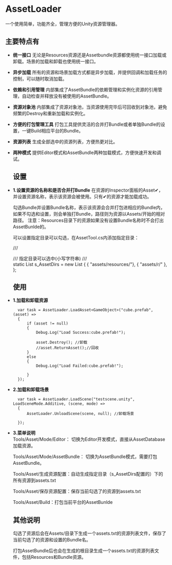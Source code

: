 # AssetLoader
一个使用简单，功能齐全，管理方便的Unity资源管理器。

## 主要特点有
- **统一接口** 无论是Resources资源还是Assetbundle资源都使用统一接口加载或卸载。场景的加载和卸载也使用统一接口。
  
- **异步加载** 所有的资源和场景加载方式都是异步加载，并提供回调和加载任务的控制，可以随时取消加载。
  
- **依赖和引用管理**  内部集成了AssetBundle的依赖管理和实例化资源的引用管理，自动检查并释放没有被使用的AssetBundle。
  
- **资源对象池**    内部集成了资源对象池，当资源使用完毕后可回收到对象池，避免频繁的Destroy和重新加载和实例化。
  
- **方便的打包管理工具** 打包工具提供灵活的合并打Bundle或者单独Bundle的设置，一键Build相应平台的Bundle。
  
- **资源列表** 生成全部选中的资源列表，方便热更对比。

- **两种模式** 提供Editor模式和AssetBundle两种加载模式，方便快速开发和调试。

  
  ## 设置
- **1.设置资源的名称和是否合并打Bundle**
  在资源的Inspector面板的Asset✔，并设置资源名称，表示该资源会被使用。只有✔的资源才能加载成功。
  
  勾选Bundle并设置Bundle名称，表示该资源会合并打包进相应的Bundle内，如果不勾选和设置，则会单独打Bundle，路径则为资源以Assets/开始的相对路径。
  注意：Resources目录下的资源如果没有设置Bundle名称时不会打出AssetBunlde的。
  
  可以设置指定目录可以勾选，在AssetTool.cs内添加指定目录：
  
    /// <summary>
    /// 指定目录可以选中(小写字符串)
    /// </summary>
    static List<string> s_AssetDirs = new List<string>
    {
        { "assets/resources/"},
        { "assets/r/" },
    };
  
  ## 使用
- **1.加载和卸载资源**
      
        var task = AssetLoader.LoadAsset<GameObject>("cube.prefab", (asset) =>
        {
            if (asset != null)
            {
                Debug.Log("Load Success:cube.prefab!");
                
                asset.Destroy(); //卸载
                //asset.ReturnAsset();//回收
            }
            else
            {
                Debug.Log("Load Failed:cube.prefab!");

            }
        });
               
- **2.加载和卸载场景**
        
        var task = AssetLoader.LoadScene("testscene.unity", LoadSceneMode.Additive, (scene, mode) =>
        {
            AssetLoader.UnloadScene(scene, null); //卸载场景

        });
        
- **3.菜单说明**       
    Tools/Asset/Mode/Editor： 切换为Editor开发模式，直接从AssetDatabase加载资源。
    
    Tools/Asset/Mode/AssetBundle： 切换为AssetBundle模式，需要打包AssetBundle。
    
    Tools/Asset/生成资源配置：自动生成指定目录（s_AssetDirs配置的）下的所有资源到assets.txt
    
    Tools/Asset/保存资源配置：保存当前勾选了的资源到assets.txt
    
    Tools/Asset/Build：打包当前平台的AssetBunlde
    
        
  ## 其他说明
    勾选了资源后会在Assets/目录下生成一个assets.txt的资源列表文件，保存了当前勾选了的资源和设置的Bundle名。
    
    打包AssetBundle后也会在生成的根目录生成一个assets.txt的资源列表文件，包括Resources和Bundle资源。
   
